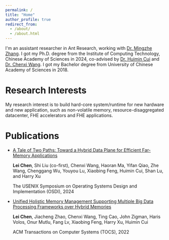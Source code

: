 ```yaml
---
permalink: /
title: "Home"
author_profile: true
redirect_from: 
  - /about/
  - /about.html
---
```


I'm an assistant researcher in Ant Research, working with [Dr. Mingzhe Zhang](https://mingzhe-zhang.github.io/). I got my Ph.D. degree from the Institute of Computing Technology, Chinese Academy of Sciences in 2024, co-advised by [Dr. Huimin Cui](https://cuihuimin.github.io/) and [Dr. Chenxi Wang](https://wangchenxi7.github.io/home/). I got my Bachelor degree from University of Chinese Academy of Sciences in 2018.

Research Interests
====
My research interest is to build hard-core system/runtime for new hardware and new application, such as non-volatile memory, resource-disaggregated datacenter, FHE accelerators and FHE applications.

Publications
====
+ [A Tale of Two Paths: Toward a Hybrid Data Plane for Efficient Far-Memory Applications](https://www.usenix.org/conference/osdi24/presentation/chen-lei)

   **Lei Chen**, Shi Liu (co-first), Chenxi Wang, Haoran Ma, Yifan Qiao, Zhe Wang, Chenggang Wu, Youyou Lu, Xiaobing Feng, Huimin Cui, Shan Lu, and Harry Xu

   The USENIX Symposium on Operating Systems Design and Implementation (OSDI), 2024

+ [Unified Holistic Memory Management Supporting Multiple Big Data Processing Frameworks over Hybrid Memories](https://dl.acm.org/doi/full/10.1145/3511211)

  **Lei Chen**, Jiacheng Zhao, Chenxi Wang, Ting Cao, John Zigman, Haris Volos, Onur Mutlu, Fang Lv, Xiaobing Feng, Harry Xu, Huimin Cui

  ACM Transactions on Computer Systems (TOCS), 2022




